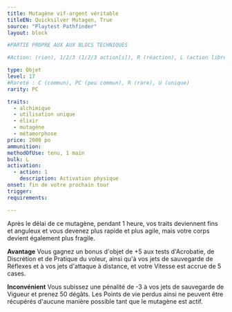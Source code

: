 ```yaml
---
title: Mutagène vif-argent véritable
titleEN: Quicksilver Mutagen, True
source: "Playtest Pathfinder"
layout: block

#PARTIE PROPRE AUX AUX BLOCS TECHNIQUES

#Action: (rien), 1/2/3 (1/2/3 action[s]), R (réaction), L (action libre)

type: Objet
level: 17
#Rareté : C (commun), PC (peu commun), R (rare), U (unique)
rarity: PC

traits:
  - alchimique
  - utilisation unique
  - élixir
  - mutagène
  - métamorphose
price: 2000 po
ammunition:
methodOfUse: tenu, 1 main
bulk: L
activation: 
  - action: 1
    description: Activation physique
onset: fin de votre prochain tour
trigger:
requirements:

---
```


Après le délai de ce mutagène, pendant 1 heure, vos traits deviennent fins et anguleux et vous devenez plus rapide et plus agile, mais votre corps devient également plus fragile.

**Avantage** Vous gagnez un bonus d'objet de +5 aux tests d'Acrobatie, de Discrétion et de Pratique du voleur, ainsi qu'à vos jets de sauvegarde de Réflexes et à vos jets d'attaque à distance, et votre Vitesse est accrue de 5 cases.

**Inconvénient** Vous subissez une pénalité de -3 à vos jets de sauvegarde de Vigueur et prenez 50 dégâts. Les Points de vie perdus ainsi ne peuvent être récupérés d'aucune manière possible tant que le mutagène est actif.
